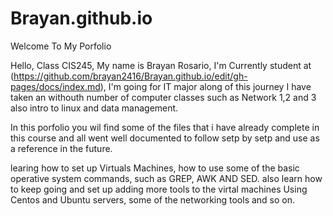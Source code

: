 # Brayan.github.io

Welcome To My Porfolio

Hello, Class CIS245, My name is Brayan Rosario, I'm Currently student at (https://github.com/brayan2416/Brayan.github.io/edit/gh-pages/docs/index.md), I'm going for IT major along of this journey I have taken an withouth number of computer classes such as Network 1,2 and 3 also intro to linux and data management.

In this porfolio you wil find some of the files that i have already complete in this course and all went well documented to follow setp by setp and use as a reference in the future.

learing how to set up Virtuals Machines, how to use some of the basic operative system commands, such as GREP, AWK AND SED. also learn how to keep going and set up adding more tools to the virtal machines Using Centos and Ubuntu servers, some of the networking tools and so on.
